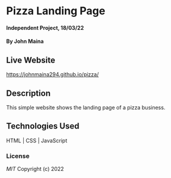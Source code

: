 # Pizza Landing Page 
#### Independent Project, 18/03/22 
#### By **John Maina**
## Live Website
https://johnmaina294.github.io/pizza/
## Description
This simple website shows the landing page of a pizza business.
## Technologies Used
HTML | CSS | JavaScript
### License
*MIT*
Copyright (c) 2022 
